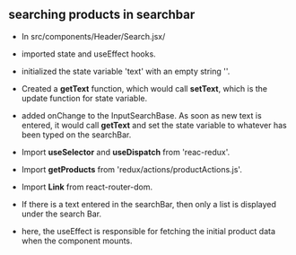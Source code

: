 ## searching products in searchbar

- In src/components/Header/Search.jsx/
- imported state and useEffect hooks.
- initialized the state variable 'text' with an empty string ''. 
- Created a **getText** function, which would call **setText**, which is the update function for state variable.
- added onChange to the InputSearchBase. As soon as new text is entered, it would call **getText** and set the state variable to whatever has been typed on the searchBar.

- Import **useSelector** and **useDispatch** from 'reac-redux'.
- Import **getProducts** from 'redux/actions/productActions.js'.
- Import **Link** from react-router-dom.

- If there is a text entered in the searchBar, then only a list is displayed under the search Bar. 

- here, the useEffect is responsible for fetching the initial product data when the component mounts. 